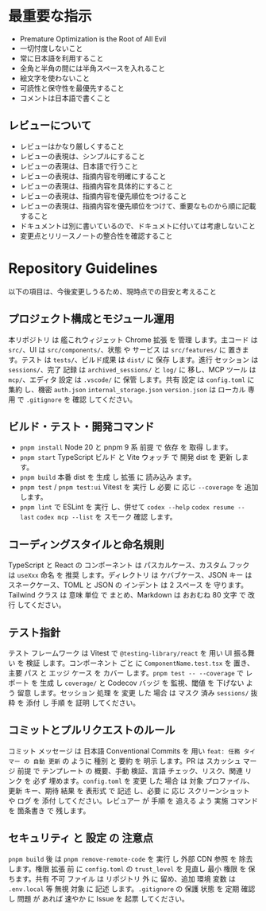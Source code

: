 # 最重要な指示

- Premature Optimization is the Root of All Evil
- 一切忖度しないこと
- 常に日本語を利用すること
- 全角と半角の間には半角スペースを入れること
- 絵文字を使わないこと
- 可読性と保守性を最優先すること
- コメントは日本語で書くこと

## レビューについて

- レビューはかなり厳しくすること
- レビューの表現は、シンプルにすること
- レビューの表現は、日本語で行うこと
- レビューの表現は、指摘内容を明確にすること
- レビューの表現は、指摘内容を具体的にすること
- レビューの表現は、指摘内容を優先順位をつけること
- レビューの表現は、指摘内容を優先順位をつけて、重要なものから順に記載すること
- ドキュメントは別に書いているので、ドキュメトに付いては考慮しないこと
- 変更点とリリースノートの整合性を確認すること

# Repository Guidelines

以下の項目は、今後変更しうるため、現時点での目安と考えること

## プロジェクト構成とモジュール運用
本リポジトリ は 艦これウィジェット Chrome 拡張 を 管理 します。主コード は `src/`、UI は `src/components/`、状態 や サービス は `src/features/` に 置きます。テスト は `tests/`、ビルド成果 は `dist/` に 保存 します。進行 セッション は `sessions/`、完了 記録 は `archived_sessions/` と `log/` に 移し、MCP ツール は `mcp/`、エディタ 設定 は `.vscode/` に 保管 します。共有 設定 は `config.toml` に 集約 し、機密 `auth.json` `internal_storage.json` `version.json` は ローカル 専用 で `.gitignore` を 確認 してください。

## ビルド・テスト・開発コマンド
- `pnpm install` Node 20 と pnpm 9 系 前提 で 依存 を 取得 します。
- `pnpm start` TypeScript ビルド と Vite ウォッチ で 開発 dist を 更新 します。
- `pnpm build` 本番 dist を 生成 し 拡張 に 読み込み ます。
- `pnpm test` / `pnpm test:ui` Vitest を 実行 し 必要 に 応じ `--coverage` を 追加 します。
- `pnpm lint` で ESLint を 実行 し、併せて `codex --help` `codex resume --last` `codex mcp --list` を スモーク 確認 します。

## コーディングスタイルと命名規則
TypeScript と React の コンポーネント は パスカルケース、カスタム フック は `useXxx` 命名 を 推奨 します。ディレクトリ は ケバブケース、JSON キー は スネークケース、TOML と JSON の インデント は 2 スペース を 守ります。Tailwind クラス は 意味 単位 で まとめ、Markdown は おおむね 80 文字 で 改行 してください。

## テスト指針
テスト フレームワーク は Vitest で `@testing-library/react` を 用い UI 振る舞い を 検証 します。コンポーネント ごと に `ComponentName.test.tsx` を 置き、主要 パス と エッジ ケース を カバー します。`pnpm test -- --coverage` で レポート を 生成 し `coverage/` と Codecov バッジ を 監視、閾値 を 下げない よう 留意 します。セッション 処理 を 変更 した 場合 は マスク 済み `sessions/` 抜粋 を 添付 し 手順 を 証明 してください。

## コミットとプルリクエストのルール
コミット メッセージ は 日本語 Conventional Commits を 用い `feat: 任務 タイマー の 自動 更新` の ように 種別 と 要約 を 明示 します。PR は スカッシュ マージ 前提 で テンプレート の 概要、手動 検証、言語 チェック、リスク、関連 リンク を 必ず 埋めます。`config.toml` を 変更 した 場合 は 対象 プロファイル、更新 キー、期待 結果 を 表形式 で 記述 し、必要 に 応じ スクリーンショット や ログ を 添付 してください。レビュアー が 手順 を 追える よう 実施 コマンド を 箇条書き で 残します。

## セキュリティ と 設定 の 注意点
`pnpm build` 後 は `pnpm remove-remote-code` を 実行 し 外部 CDN 参照 を 除去 します。権限 拡張 前 に `config.toml` の `trust_level` を 見直し 最小 権限 を 保ちます。共有 不可 ファイル は リポジトリ 外 に 留め、追加 環境 変数 は `.env.local` 等 無視 対象 に 記述 します。`.gitignore` の 保護 状態 を 定期 確認 し 問題 が あれば 速やか に Issue を 起票 してください。
